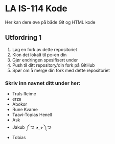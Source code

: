 # LA IS-114 Kode

Her kan dere øve på både Git og HTML kode

## Utfordring 1

1. Lag en fork av dette repositoriet
2. Klon det lokalt til pc-en din
3. Gjør endringen spesifisert under
4. Push til ditt repository/din fork på GitHub
5. Spør om å merge din fork med dette repositoriet

### Skriv inn navnet ditt under her:
* Truls Reime
* erza 
* Abokor
* Rune Kvame
* Taavi-Topias Henell
* Ask
* Jakub ༼ つ ◕_◕ ༽つ
* Tobias
